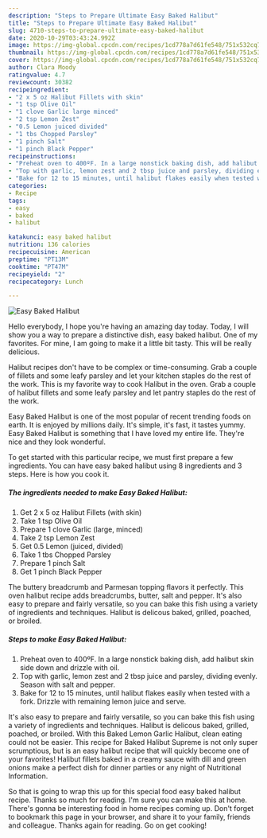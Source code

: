 ```yaml
---
description: "Steps to Prepare Ultimate Easy Baked Halibut"
title: "Steps to Prepare Ultimate Easy Baked Halibut"
slug: 4710-steps-to-prepare-ultimate-easy-baked-halibut
date: 2020-10-29T03:43:24.992Z
image: https://img-global.cpcdn.com/recipes/1cd778a7d61fe548/751x532cq70/easy-baked-halibut-recipe-main-photo.jpg
thumbnail: https://img-global.cpcdn.com/recipes/1cd778a7d61fe548/751x532cq70/easy-baked-halibut-recipe-main-photo.jpg
cover: https://img-global.cpcdn.com/recipes/1cd778a7d61fe548/751x532cq70/easy-baked-halibut-recipe-main-photo.jpg
author: Clara Moody
ratingvalue: 4.7
reviewcount: 30382
recipeingredient:
- "2 x 5 oz Halibut Fillets with skin"
- "1 tsp Olive Oil"
- "1 clove Garlic large minced"
- "2 tsp Lemon Zest"
- "0.5 Lemon juiced divided"
- "1 tbs Chopped Parsley"
- "1 pinch Salt"
- "1 pinch Black Pepper"
recipeinstructions:
- "Preheat oven to 400ºF. In a large nonstick baking dish, add halibut skin side down and drizzle with oil."
- "Top with garlic, lemon zest and 2 tbsp juice and parsley, dividing evenly. Season with salt and pepper."
- "Bake for 12 to 15 minutes, until halibut flakes easily when tested with a fork. Drizzle with remaining lemon juice and serve."
categories:
- Recipe
tags:
- easy
- baked
- halibut

katakunci: easy baked halibut 
nutrition: 136 calories
recipecuisine: American
preptime: "PT13M"
cooktime: "PT47M"
recipeyield: "2"
recipecategory: Lunch

---
```



![Easy Baked Halibut](https://img-global.cpcdn.com/recipes/1cd778a7d61fe548/751x532cq70/easy-baked-halibut-recipe-main-photo.jpg)

Hello everybody, I hope you're having an amazing day today. Today, I will show you a way to prepare a distinctive dish, easy baked halibut. One of my favorites. For mine, I am going to make it a little bit tasty. This will be really delicious.

Halibut recipes don&#39;t have to be complex or time-consuming. Grab a couple of fillets and some leafy parsley and let your kitchen staples do the rest of the work. This is my favorite way to cook Halibut in the oven. Grab a couple of halibut fillets and some leafy parsley and let pantry staples do the rest of the work.

Easy Baked Halibut is one of the most popular of recent trending foods on earth. It is enjoyed by millions daily. It's simple, it's fast, it tastes yummy. Easy Baked Halibut is something that I have loved my entire life. They're nice and they look wonderful.


To get started with this particular recipe, we must first prepare a few ingredients. You can have easy baked halibut using 8 ingredients and 3 steps. Here is how you cook it.

<!--inarticleads1-->

##### The ingredients needed to make Easy Baked Halibut:

1. Get 2 x 5 oz Halibut Fillets (with skin)
1. Take 1 tsp Olive Oil
1. Prepare 1 clove Garlic (large, minced)
1. Take 2 tsp Lemon Zest
1. Get 0.5 Lemon (juiced, divided)
1. Take 1 tbs Chopped Parsley
1. Prepare 1 pinch Salt
1. Get 1 pinch Black Pepper


The buttery breadcrumb and Parmesan topping flavors it perfectly. This oven halibut recipe adds breadcrumbs, butter, salt and pepper. It&#39;s also easy to prepare and fairly versatile, so you can bake this fish using a variety of ingredients and techniques. Halibut is delicous baked, grilled, poached, or broiled. 

<!--inarticleads2-->

##### Steps to make Easy Baked Halibut:

1. Preheat oven to 400ºF. In a large nonstick baking dish, add halibut skin side down and drizzle with oil.
1. Top with garlic, lemon zest and 2 tbsp juice and parsley, dividing evenly. Season with salt and pepper.
1. Bake for 12 to 15 minutes, until halibut flakes easily when tested with a fork. Drizzle with remaining lemon juice and serve.


It&#39;s also easy to prepare and fairly versatile, so you can bake this fish using a variety of ingredients and techniques. Halibut is delicous baked, grilled, poached, or broiled. With this Baked Lemon Garlic Halibut, clean eating could not be easier. This recipe for Baked Halibut Supreme is not only super scrumptious, but is an easy halibut recipe that will quickly become one of your favorites! Halibut fillets baked in a creamy sauce with dill and green onions make a perfect dish for dinner parties or any night of Nutritional Information. 

So that is going to wrap this up for this special food easy baked halibut recipe. Thanks so much for reading. I'm sure you can make this at home. There's gonna be interesting food in home recipes coming up. Don't forget to bookmark this page in your browser, and share it to your family, friends and colleague. Thanks again for reading. Go on get cooking!
